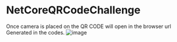 # NetCoreQRCodeChallenge
Once camera is placed on the QR CODE will open in the browser url Generated in the codes.
![image](https://user-images.githubusercontent.com/62624966/215128127-013335c9-65ad-4a48-80d4-89cd8ba6312f.png)

